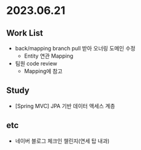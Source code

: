 # 2023.06.21

## Work List
* back/mapping branch pull 받아 오너링 도메인 수정
  * Entity 연관 Mapping
* 팀원 code review
  * Mapping에 참고

## Study
* [Spring MVC] JPA 기반 데이터 액세스 계층

## etc
* 네이버 블로그 체크인 챌린지(연세 탑 내과)

